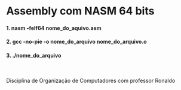 # Assembly com NASM 64 bits

#### 1. nasm -felf64 nome_do_aquivo.asm
#### 2. gcc -no-pie -o nome_do_arquivo nome_do_arquivo.o
#### 3. ./nome_do_arquivo

<br>

Disciplina de Organização de Computadores com professor Ronaldo
